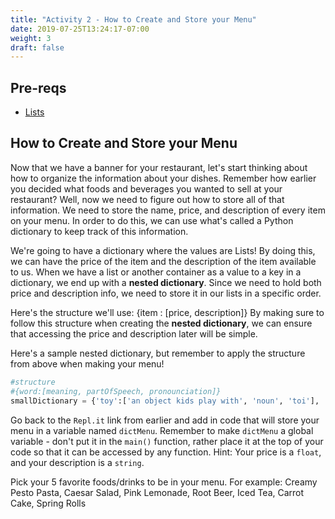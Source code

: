```yaml
---
title: "Activity 2 - How to Create and Store your Menu"
date: 2019-07-25T13:24:17-07:00
weight: 3
draft: false
---
```

## Pre-reqs
- <a href="../../python-basics/lists" target="_blank">Lists</a>

## How to Create and Store your Menu
Now that we have a banner for your restaurant, let's start thinking about how to organize the information about your dishes. Remember how earlier you decided what foods and beverages you wanted to sell at your restaurant? Well, now we need to figure out how to store all of that information. We need to store the name, price, and description of every item on your menu.
In order to do this, we can use what's called a Python dictionary to keep track of this information.


We're going to have a dictionary where the values are Lists!
By doing this, we can have the price of the item and the description of the item available to us. When we have a list or another container as a value to a key in a dictionary, we end up with a **nested dictionary**. Since we need to hold both price and description info, we need to store it in our lists in a specific order.

Here's the structure we'll use:
{item : [price, description]}
By making sure to follow this structure when creating the **nested dictionary**, we can ensure that accessing the price and description later will be simple.

Here's a sample nested dictionary, but remember to apply the structure from above when making your menu!
```python
#structure
#{word:[meaning, partOfSpeech, pronounciation]}
smallDictionary = {'toy':['an object kids play with', 'noun', 'toi'], 'walk':['a way to move at a regular and slow pace, one foot lifted after the other, in sequence', 'verb', 'wok']}
```

Go back to the `Repl.it` link from earlier and add in code that will store your menu in a variable named `dictMenu`. Remember to make `dictMenu` a global variable - don't put it in the `main()` function, rather place it at the top of your code so that it can be accessed by any function.
Hint: Your price is a `float`, and your description is a `string`.

Pick your 5 favorite foods/drinks to be in your menu.
For example: Creamy Pesto Pasta, Caesar Salad, Pink Lemonade, Root Beer, Iced Tea, Carrot Cake, Spring Rolls
